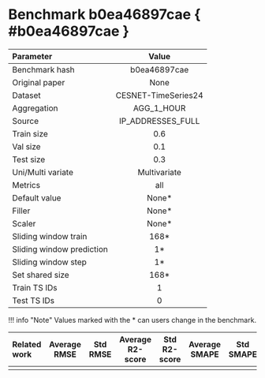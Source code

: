 # Benchmark b0ea46897cae { #b0ea46897cae }

| Parameter | Value |
|:-----------------|:-----------------:|
| Benchmark hash |  b0ea46897cae |
| Original paper |  None |
| Dataset |  CESNET-TimeSeries24 |
| Aggregation |  AGG_1_HOUR |
| Source |  IP_ADDRESSES_FULL |
| Train size |  0.6 |
| Val size |  0.1 |
| Test size |  0.3 |
| Uni/Multi variate |  Multivariate |
| Metrics |  all |
| Default value |  None* |
| Filler |  None* |
| Scaler |  None* |
| Sliding window train |  168* |
| Sliding window prediction |  1* |
| Sliding window step |  1* |
| Set shared size |  168* |
| Train TS IDs |  1 |
| Test TS IDs |  0 |

!!! info "Note"
    Values marked with the * can users change in the benchmark.

| Related work | Average RMSE | Std RMSE | Average R2-score | Std R2-score | Average SMAPE | Std SMAPE |
|:-----------------|:-----------------:|:-----------------:|:-----------------:|:-----------------:|:-----------------:|:-----------------:|
|  |   |  |  |  |  |  |
